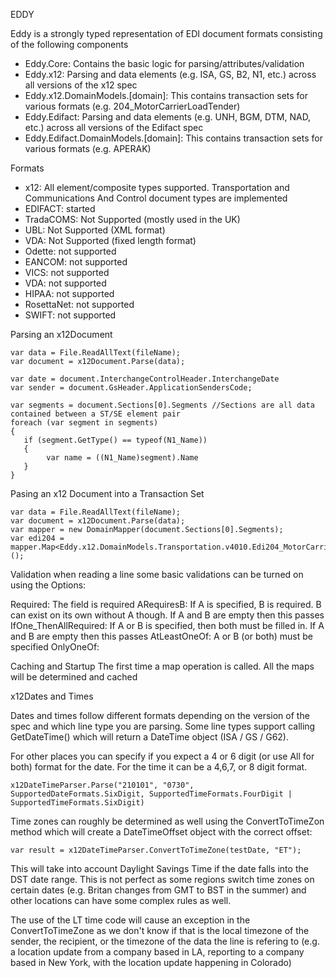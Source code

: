 EDDY 

Eddy is a strongly typed representation of EDI document formats consisting of the following components

- Eddy.Core: Contains the basic logic for parsing/attributes/validation
- Eddy.x12: Parsing and data elements (e.g. ISA, GS, B2, N1, etc.) across all versions of the x12 spec
- Eddy.x12.DomainModels.[domain]: This contains transaction sets for various formats (e.g. 204_MotorCarrierLoadTender)
- Eddy.Edifact: Parsing and data elements (e.g. UNH, BGM, DTM, NAD, etc.) across all versions of the Edifact spec
- Eddy.Edifact.DomainModels.[domain]: This contains transaction sets for various formats (e.g. APERAK)

Formats
- x12: All element/composite types supported. Transportation and Communications And Control document types are implemented
- EDIFACT: started
- TradaCOMS: Not Supported (mostly used in the UK)
- UBL: Not Supported (XML format)
- VDA: Not Supported (fixed length format)
- Odette: not supported
- EANCOM: not supported
- VICS: not supported
- VDA: not supported
- HIPAA: not supported
- RosettaNet: not supported
- SWIFT: not supported

Parsing an x12Document
```
var data = File.ReadAllText(fileName);
var document = x12Document.Parse(data);

var date = document.InterchangeControlHeader.InterchangeDate
var sender = document.GsHeader.ApplicationSendersCode;

var segments = document.Sections[0].Segments //Sections are all data contained between a ST/SE element pair
foreach (var segment in segments)
{
   if (segment.GetType() == typeof(N1_Name)) 
   {
		var name = ((N1_Name)segment).Name
   }
}
```

Pasing an x12 Document into a Transaction Set

```
var data = File.ReadAllText(fileName);
var document = x12Document.Parse(data);
var mapper = new DomainMapper(document.Sections[0].Segments);
var edi204 = mapper.Map<Eddy.x12.DomainModels.Transportation.v4010.Edi204_MotorCarrierLoadTender>();
```

Validation
when reading a line some basic validations can be turned on using the Options:

Required: The field is required
ARequiresB: If A is specified, B is required. B can exist on its own without A though. If A and B are empty then this passes
IfOne_ThenAllRequired: If A or B is specified, then both must be filled in. If A and B are empty then this passes
AtLeastOneOf: A or B (or both) must be specified
OnlyOneOf: 

Caching and Startup
The first time a map operation is called. All the maps will be determined and cached

x12Dates and Times

Dates and times follow different formats depending on the version of the spec and which line type you are parsing. Some line types support 
calling GetDateTime() which will return a DateTime object (ISA / GS / G62).

For other places you can specify if you expect a 4 or 6 digit (or use All for both) format for the date. For the time it can be a 4,6,7, or 8 digit format. 

```
x12DateTimeParser.Parse("210101", "0730", SupportedDateFormats.SixDigit, SupportedTimeFormats.FourDigit | SupportedTimeFormats.SixDigit)
```

Time zones can roughly be determined as well using the ConvertToTimeZon method which will create a DateTimeOffset object with the correct offset:

```
var result = x12DateTimeParser.ConvertToTimeZone(testDate, "ET");
```

This will take into account Daylight Savings Time if the date falls into the DST date range. This is not perfect as some regions switch time zones on certain dates (e.g. Britan changes from GMT to BST in the summer) and other locations can have some complex rules as well.

The use of the LT time code will cause an exception in the ConvertToTimeZone as we don't know if that is the local timezone of the sender, the recipient, or the timezone of the data the line is refering to (e.g. a location update from a company based in LA, reporting to a company based in New York, with the location update happening in Colorado)

